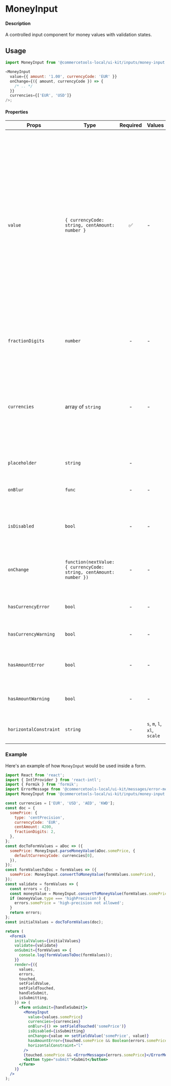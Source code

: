 # MoneyInput

#### Description

A controlled input component for money values with validation states.

## Usage

```js
import MoneyInput from '@commercetools-local/ui-kit/inputs/money-input';

<MoneyInput
  value={{ amount: '1.00', currencyCode: 'EUR' }}
  onChange={({ amount, currencyCode }) => {
    /* .. */
  }}
  currencies={['EUR', 'USD']}
/>;
```

#### Properties

| Props                  | Type                                                                | Required | Values                       | Default | Description                                                                                                                                                                                                                                                                           |
| ---------------------- | ------------------------------------------------------------------- | :------: | ---------------------------- | ------- | ------------------------------------------------------------------------------------------------------------------------------------------------------------------------------------------------------------------------------------------------------------------------------------- |
| `value`                | `{ currencyCode: string, centAmount: number }`                      |    ✅    | -                            | -       | Value of the input, composed by currency code and cent amount. `centAmount` is a number as the parent is responsible for formatting the value as money. Currency symbol is mapped using `currencyCode` and currencies array. If no match is found the currency code is shown instead. |
| `fractionDigits`       | `number`                                                            |    -     | -                            | 2       | Number of decimal digits in the fractional part of the value.                                                                                                                                                                                                                         |
| `currencies`           | array of `string`                                                   |    -     | -                            | []      | List of possible currencies. When not provided or doesn't have at least one element the component renders a label with the currency instead of a dropdown.                                                                                                                            |
| `placeholder`          | `string`                                                            |    -     |                              | -       | Placeholder text for the input.                                                                                                                                                                                                                                                       |
| `onBlur`               | `func`                                                              |    -     | -                            | -       | Called when the `centAmount` field is blurred.                                                                                                                                                                                                                                        |
| `isDisabled`           | `bool`                                                              |    -     | -                            | `false` | Indicates that the field cannot be used (e.g not authorised)                                                                                                                                                                                                                          |
| `onChange`             | `function(nextValue: { currencyCode: string, centAmount: number })` |    -     | -                            | -       | Called when either the currency or the centAmount have changed.                                                                                                                                                                                                                       |
| `hasCurrencyError`     | `bool`                                                              |    -     | -                            | -       | Indicates if the currency field has an error                                                                                                                                                                                                                                          |
| `hasCurrencyWarning`   | `bool`                                                              |    -     | -                            | -       | Indicates if the currency field has a warning                                                                                                                                                                                                                                         |
| `hasAmountError`       | `bool`                                                              |    -     | -                            | -       | Indicates if the centAmount field has an error                                                                                                                                                                                                                                        |
| `hasAmountWarning`     | `bool`                                                              |    -     | -                            | -       | Indicates if the centAmount field has a warning                                                                                                                                                                                                                                       |
| `horizontalConstraint` | `string`                                                            |    -     | `s`, `m`, `l`, `xl`, `scale` | `scale` | Horizontal size limit of the input fields.                                                                                                                                                                                                                                            |

### Example

Here's an example of how `MoneyInput` would be used inside a form.

```jsx
import React from 'react';
import { IntlProvider } from 'react-intl';
import { Formik } from 'formik';
import ErrorMessage from '@commercetools-local/ui-kit/messages/error-message';
import MoneyInput from '@commercetools-local/ui-kit/inputs/money-input';

const currencies = ['EUR', 'USD', 'AED', 'KWD'];
const doc = {
  somePrice: {
    type: 'centPrecision',
    currencyCode: 'EUR',
    centAmount: 4200,
    fractionDigits: 2,
  },
};
const docToFormValues = aDoc => ({
  somePrice: MoneyInput.parseMoneyValue(aDoc.somePrice, {
    defaultCurrencyCode: currencies[0],
  }),
});
const formValuesToDoc = formValues => ({
  somePrice: MoneyInput.convertToMoneyValue(formValues.somePrice),
});
const validate = formValues => {
  const errors = {};
  const moneyValue = MoneyInput.convertToMoneyValue(formValues.somePrice);
  if (moneyValue.type === 'highPrecision') {
    errors.somePrice = 'high-precision not allowed';
  }
  return errors;
};
const initialValues = docToFormValues(doc);

return (
  <Formik
    initialValues={initialValues}
    validate={validate}
    onSubmit={formValues => {
      console.log(formValuesToDoc(formValues));
    }}
    render={({
      values,
      errors,
      touched,
      setFieldValue,
      setFieldTouched,
      handleSubmit,
      isSubmitting,
    }) => (
      <form onSubmit={handleSubmit}>
        <MoneyInput
          value={values.somePrice}
          currencies={currencies}
          onBlur={() => setFieldTouched('somePrice')}
          isDisabled={isSubmitting}
          onChange={value => setFieldValue('somePrice', value)}
          hasAmountError={touched.somePrice && Boolean(errors.somePrice)}
          horizontalConstraint="l"
        />
        {touched.somePrice && <ErrorMessage>{errors.somePrice}</ErrorMessage>}
        <button type="submit">Submit</button>
      </form>
    )}
  />
);
```
